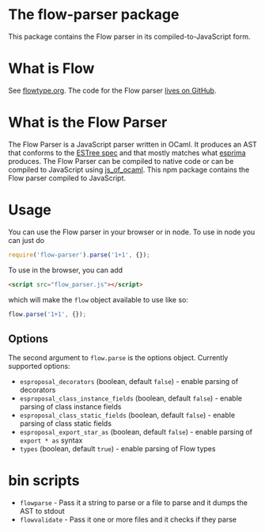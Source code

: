 # The flow-parser package

This package contains the Flow parser in its compiled-to-JavaScript form.

# What is Flow

See [flowtype.org](http://flowtype.org/). The code for the Flow parser [lives on GitHub](https://github.com/facebook/flow/tree/master/src/parser).

# What is the Flow Parser

The Flow Parser is a JavaScript parser written in OCaml. It produces an AST that conforms to the [ESTree spec](https://github.com/estree/estree) and that mostly matches what [esprima](http://esprima.org/) produces. The Flow Parser can be compiled to native code or can be compiled to JavaScript using [js_of_ocaml](http://ocsigen.org/js_of_ocaml/). This npm package contains the Flow parser compiled to JavaScript.

# Usage

You can use the Flow parser in your browser or in node. To use in node you can just do

```JavaScript
require('flow-parser').parse('1+1', {});
```

To use in the browser, you can add

```HTML
<script src="flow_parser.js"></script>
```

which will make the `flow` object available to use like so:

```JavaScript
flow.parse('1+1', {});
```

## Options

The second argument to `flow.parse` is the options object. Currently supported options:

* `esproposal_decorators` (boolean, default `false`) - enable parsing of decorators
* `esproposal_class_instance_fields` (boolean, default `false`) - enable parsing of class instance fields
* `esproposal_class_static_fields` (boolean, default `false`) - enable parsing of class static fields
* `esproposal_export_star_as` (boolean, default `false`) - enable parsing of `export * as` syntax
* `types` (boolean, default `true`) - enable parsing of Flow types

# bin scripts

* `flowparse` - Pass it a string to parse or a file to parse and it dumps the AST to stdout
* `flowvalidate` - Pass it one or more files and it checks if they parse

